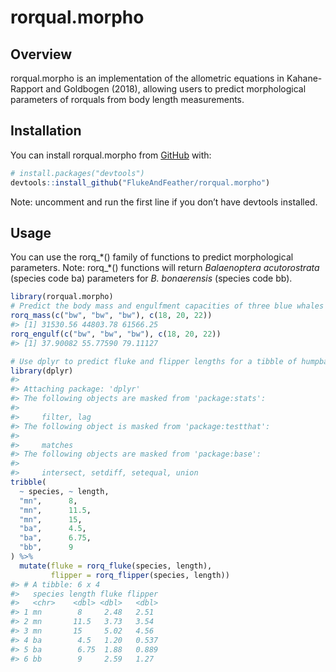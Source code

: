 
<!-- README.md is generated from README.Rmd. Please edit that file -->

# rorqual.morpho

<!-- badges: start -->

<!-- badges: end -->

## Overview

rorqual.morpho is an implementation of the allometric equations in
Kahane-Rapport and Goldbogen (2018), allowing users to predict
morphological parameters of rorquals from body length measurements.

## Installation

You can install rorqual.morpho from
[GitHub](https://github.com/FlukeAndFeather/rorqual.morpho) with:

``` r
# install.packages("devtools")
devtools::install_github("FlukeAndFeather/rorqual.morpho")
```

Note: uncomment and run the first line if you don’t have devtools
installed.

## Usage

You can use the rorq\_\*() family of functions to predict morphological
parameters. Note: rorq\_\*() functions will return *Balaenoptera
acutorostrata* (species code ba) parameters for *B. bonaerensis*
(species code bb).

``` r
library(rorqual.morpho)
# Predict the body mass and engulfment capacities of three blue whales of different sizes.
rorq_mass(c("bw", "bw", "bw"), c(18, 20, 22))
#> [1] 31530.56 44803.78 61566.25
rorq_engulf(c("bw", "bw", "bw"), c(18, 20, 22))
#> [1] 37.90082 55.77590 79.11127

# Use dplyr to predict fluke and flipper lengths for a tibble of humpback and minke whales
library(dplyr)
#> 
#> Attaching package: 'dplyr'
#> The following objects are masked from 'package:stats':
#> 
#>     filter, lag
#> The following object is masked from 'package:testthat':
#> 
#>     matches
#> The following objects are masked from 'package:base':
#> 
#>     intersect, setdiff, setequal, union
tribble(
  ~ species, ~ length,
  "mn",      8,
  "mn",      11.5,
  "mn",      15,
  "ba",      4.5,
  "ba",      6.75,
  "bb",      9
) %>% 
  mutate(fluke = rorq_fluke(species, length),
         flipper = rorq_flipper(species, length))
#> # A tibble: 6 x 4
#>   species length fluke flipper
#>   <chr>    <dbl> <dbl>   <dbl>
#> 1 mn        8     2.48   2.51 
#> 2 mn       11.5   3.73   3.54 
#> 3 mn       15     5.02   4.56 
#> 4 ba        4.5   1.20   0.537
#> 5 ba        6.75  1.88   0.889
#> 6 bb        9     2.59   1.27
```
